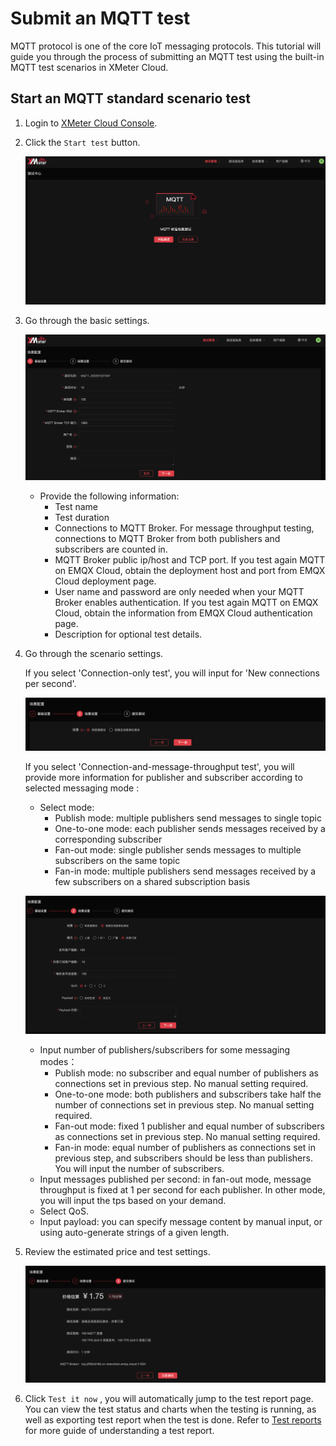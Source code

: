 # Submit an MQTT test

MQTT protocol is one of the core IoT messaging protocols. This tutorial will guide you through the process of submitting an MQTT test using the built-in MQTT test scenarios in XMeter Cloud. 

## Start an MQTT standard scenario test

1. Login to [XMeter Cloud Console](https://accounts.emqx.cn/signin?continue=https://xmeter-cloud.emqx.com/console/).

2. Click the ` Start test ` button.

   ![launch-test](./assets/first_test.png)

3. Go through the basic settings.

   ![config-step1](./assets/config_step_1.png)

   - Provide the following information:
     - Test name
     - Test duration
     - Connections to MQTT Broker. For message throughput testing, connections to MQTT Broker from both publishers and subscribers are counted in.
     - MQTT Broker public ip/host and TCP port. If you test again MQTT on EMQX Cloud, obtain the deployment host and port from EMQX Cloud deployment page.
     - User name and password are only needed when your MQTT Broker enables authentication. If you test again MQTT on EMQX Cloud, obtain the information from EMQX Cloud authentication page.
     - Description for optional test details.



4. Go through the scenario settings.

   If you select 'Connection-only test', you will input for 'New connections per second'.

   ![config-step2-conn-only](./assets/config_step_2_cononly.png)

   If you select 'Connection-and-message-throughput test', you will provide more information for publisher and subscriber according to selected messaging mode :

   - Select mode:
      - Publish mode: multiple publishers send messages to single topic
      - One-to-one mode: each publisher sends messages received by a corresponding subscriber
      - Fan-out mode: single publisher sends messages to multiple subscribers on the same topic
      - Fan-in mode: multiple publishers send messages received by a few subscribers on a shared subscription basis

   ![config-step2-msg](./assets/config_step_2_msg.png)

   - Input number of publishers/subscribers for some messaging modes：
      - Publish mode: no subscriber and equal number of publishers as connections set in previous step. No manual setting required.
      - One-to-one mode: both publishers and subscribers take half the number of connections set in previous step. No manual setting required.
      - Fan-out mode: fixed 1 publisher and equal number of subscribers as connections set in previous step. No manual setting required.
      - Fan-in mode: equal number of publishers as connections set in previous step, and subscribers should be less than publishers. You will input the number of subscribers.
   - Input messages published per second: in fan-out mode, message throughput is fixed at 1 per second for each publisher. In other mode, you will input the tps based on your demand.
   - Select QoS.
   - Input payload: you can specify message content by manual input, or using auto-generate strings of a given length.  

5. Review the estimated price and test settings.

   ![config-step3](./assets/config_step_3.png)

6. Click ` Test it now ` , you will automatically jump to the test report page. You can view the test status and charts when the testing is running, as well as exporting test report when the test is done. Refer to  [Test reports](../features/test_reports.md) for more guide of understanding a test report. 
